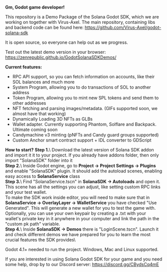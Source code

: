**Gm, Godot game developer!**

This repository is a Demo Package of the Solana Godot SDK, which we are working on together with Virus-Axel.
The main repository, containing libs and backend code can be found here: https://github.com/Virus-Axel/godot-solana-sdk 

It is open source, so everyone can help out as we progress.

Test out the latest demo version in your browser: https://zenrepublic.github.io/GodotSolanaSDKDemos/

**Current features:**
- RPC API support, so you can fetch information on accounts, like their SOL balances and much more
- System Program, allowing you to do transactions of SOL to another address
- Token Program, allowing you to mint new SPL tokens and send them to other addresses
- NFT fetching and parsing images/metadata. (GIFs supported soon, we almost have that working)
- Dynamically Loading 3D NFTs as GLBs
- Wallet adapter. Currently supporting Phantom, Solflare and Backpack. Ultimate coming soon
- Candymachine v3 minting (pNFTs and Candy guard groups supported)
- Custom Anchor smart contract support + IDL converter to GDScript

**How to start?**
**Step 1.**\ Download the latest version of Solana SDK addon and import it it to your project. If you already have addons folder, then only import "SolanaSDK" folder into it\
**Step 2.**\ Inside Godot engine, go to **Project -> Project Settings -> Plugins** and enable "SolanaSDK" plugin. It should add the autoload scenes, enabling easy access to **SolanaService** class\
**Step 3.**\ Find "SolanaService.tscn" in **SolanaSDK -> Autoloads** and open it. This scene has all the settings you can adjust, like setting custom RPC links and your test wallet.\
To make the SDK work inside editor, you will need to make sure that in **SolanaService -> OverlayLayer -> WalletService** you have checked "Use Generated". This will generate a new wallet for you to test the game with.\
Optionally, you can use your own keypair by creating a .txt with your wallet's private key in it anywhere in your computer and link the path in the "custom pk path" variable.\
**Step 4.**\ Inside **SolanaSDK -> Demos** there is "LoginScene.tscn". Launch it and check different demos we have prepared for you to learn the most crucial features the SDK provides\

Godot 4.1+ needed to run the project. Windows, Mac and Linux supported.

If you are interested in using Solana Godot SDK for your game and you need some help, drop by to our Discord server: https://discord.gg/CBydsCq4mE

